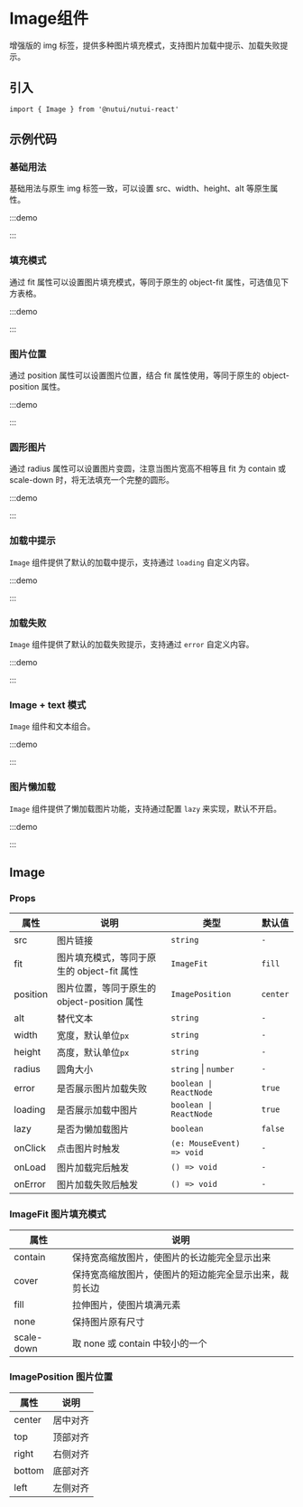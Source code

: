 # Image组件

增强版的 img 标签，提供多种图片填充模式，支持图片加载中提示、加载失败提示。

## 引入

```tsx
import { Image } from '@nutui/nutui-react'
```

## 示例代码

### 基础用法

基础用法与原生 img 标签一致，可以设置 src、width、height、alt 等原生属性。

:::demo

<CodeBlock src='h5/demo1.tsx'></CodeBlock>

:::

### 填充模式

通过 fit 属性可以设置图片填充模式，等同于原生的 object-fit 属性，可选值见下方表格。

:::demo

<CodeBlock src='h5/demo2.tsx'></CodeBlock>

:::

### 图片位置

通过 position 属性可以设置图片位置，结合 fit 属性使用，等同于原生的 object-position 属性。

:::demo

<CodeBlock src='h5/demo3.tsx'></CodeBlock>

:::

### 圆形图片

通过 radius 属性可以设置图片变圆，注意当图片宽高不相等且 fit 为 contain 或 scale-down 时，将无法填充一个完整的圆形。

:::demo

<CodeBlock src='h5/demo4.tsx'></CodeBlock>

:::

### 加载中提示

`Image` 组件提供了默认的加载中提示，支持通过 `loading` 自定义内容。

:::demo

<CodeBlock src='h5/demo5.tsx'></CodeBlock>

:::

### 加载失败

`Image` 组件提供了默认的加载失败提示，支持通过 `error` 自定义内容。

:::demo

<CodeBlock src='h5/demo6.tsx'></CodeBlock>

:::

### Image + text 模式

`Image` 组件和文本组合。

:::demo

<CodeBlock src='h5/demo7.tsx'></CodeBlock>

:::

### 图片懒加载

`Image` 组件提供了懒加载图片功能，支持通过配置 `lazy` 来实现，默认不开启。

:::demo

<CodeBlock src='h5/demo8.tsx'></CodeBlock>

:::

## Image

### Props

| 属性 | 说明 | 类型 | 默认值 |
| --- | --- | --- | --- |
| src | 图片链接 | `string` | `-` |
| fit | 图片填充模式，等同于原生的 object-fit 属性 | `ImageFit` | `fill` |
| position | 图片位置，等同于原生的 object-position 属性 | `ImagePosition` | `center` |
| alt | 替代文本 | `string` | `-` |
| width | 宽度，默认单位`px` | `string` | `-` |
| height | 高度，默认单位`px` | `string` | `-` |
| radius | 圆角大小 | `string` \| `number` | `-` |
| error | 是否展示图片加载失败 | `boolean \| ReactNode` | `true` |
| loading | 是否展示加载中图片 | `boolean \| ReactNode` | `true` |
| lazy | 是否为懒加载图片 | `boolean` | `false` |
| onClick | 点击图片时触发 | `(e: MouseEvent) => void` | `-` |
| onLoad | 图片加载完后触发 | `() => void` | `-` |
| onError | 图片加载失败后触发 | `() => void` | `-` |

### ImageFit 图片填充模式

| 属性 | 说明 |
| --- | --- |
| contain | 保持宽高缩放图片，使图片的长边能完全显示出来 |
| cover | 保持宽高缩放图片，使图片的短边能完全显示出来，裁剪长边 |
| fill | 拉伸图片，使图片填满元素 |
| none | 保持图片原有尺寸 |
| scale-down | 取 none 或 contain 中较小的一个 |

### ImagePosition 图片位置

| 属性 | 说明 |
| --- | --- |
| center | 居中对齐 |
| top | 顶部对齐 |
| right | 右侧对齐 |
| bottom | 底部对齐 |
| left | 左侧对齐 |
